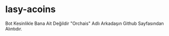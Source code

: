 # lasy-acoins
Bot Kesinlikle Bana Ait Değildir "Orchais" Adlı Arkadaşın Github Sayfasından Alıntıdır.

